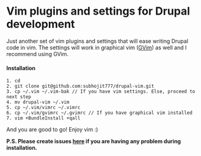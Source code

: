 # Vim plugins and settings for Drupal development

Just another set of vim plugins and settings that will ease writing Drupal code
in vim. The settings will work in graphical vim
([GVim](https://apps.ubuntu.com/cat/applications/vim-gnome/)) as well and I recommend using GVim.

#### Installation
```
1. cd
2. git clone git@github.com:subhojit777/drupal-vim.git
3. cp ~/.vim ~/.vim-bak // If you have vim settings. Else, proceed to next step
4. mv drupal-vim ~/.vim
5. cp ~/.vim/vimrc ~/.vimrc
6. cp ~/.vim/gvimrc ~/.gvimrc // If you have graphical vim installed
7. vim +BundleInstall +qall
```

And you are good to go! Enjoy vim :)

**P.S. Please create issues [here](https://github.com/subhojit777/drupal-vim/issues/new) if you are having any problem during installation.**
